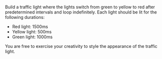 Build a traffic light where the lights switch from green to yellow to red after predetermined intervals and loop indefinitely. Each light should be lit for the following durations:

- Red light: 1500ms
- Yellow light: 500ms
- Green light: 1000ms

You are free to exercise your creativity to style the appearance of the traffic light.
